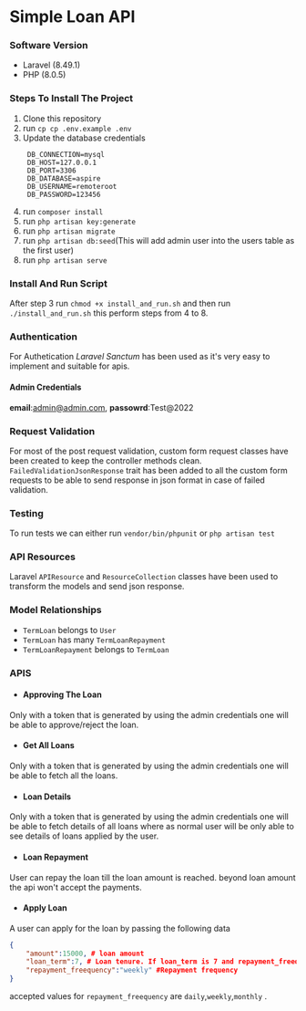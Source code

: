 # Simple Loan API

### Software Version
- Laravel (8.49.1)
- PHP (8.0.5)

### Steps To Install The Project
1. Clone this repository
2. run `cp cp .env.example .env`
3. Update the database credentials
   ```env
    DB_CONNECTION=mysql
    DB_HOST=127.0.0.1
    DB_PORT=3306
    DB_DATABASE=aspire
    DB_USERNAME=remoteroot
    DB_PASSWORD=123456
   ``` 
4. run `composer install`
5. run `php artisan key:generate`
6. run `php artisan migrate`
7. run `php artisan db:seed`(This will add admin user into the users table as the first user) 
8. run `php artisan serve`

### Install And Run Script
After step 3 run `chmod +x install_and_run.sh` and then run `./install_and_run.sh` this perform steps from 4 to 8.

### Authentication
For Authetication *Laravel Sanctum* has been used as it's very easy to implement and suitable for apis.
#### Admin Credentials
**email**:admin@admin.com, **passowrd**:Test@2022

### Request Validation
For most of the post request validation, custom form request classes have been created to keep the controller methods clean.  `FailedValidationJsonResponse` trait has been added to all the custom form requests to be able to send response in json format in case of failed validation.

### Testing
To run tests we can either run `vendor/bin/phpunit` or `php artisan test`

### API Resources
Laravel `APIResource` and `ResourceCollection` classes have been used to transform the models and send json response.

### Model Relationships
- `TermLoan` belongs to `User`
- `TermLoan` has many `TermLoanRepayment`
- `TermLoanRepayment` belongs to `TermLoan`

### APIS
- #### Approving The Loan
Only with a token that is generated by using the admin credentials one will be able to approve/reject the loan.
- #### Get All Loans
Only with a token that is generated by using the admin credentials one will be able to fetch all the loans.
- #### Loan Details
Only with a token that is generated by using the admin credentials one will be able to fetch details of all loans where as normal user will be only able to see details of loans applied by the user.
- #### Loan Repayment
User can repay the loan till the loan amount is reached. beyond loan amount the api won't accept the payments.
- #### Apply Loan
A user can apply for the loan by passing the following data
```json
{
    "amount":15000, # loan amount
    "loan_term":7, # Loan tenure. If loan_term is 7 and repayment_freequency is weekly the the entire tenure for loan is 7 weeks.
    "repayment_freequency":"weekly" #Repayment frequency
}
```
accepted values for `repayment_freequency` are `daily`,`weekly`,`monthly` .

